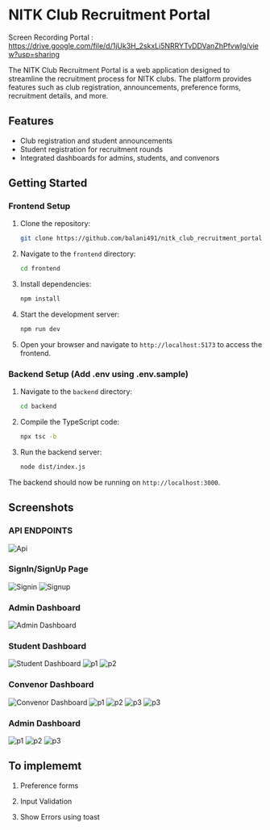 # NITK Club Recruitment Portal

Screen Recording Portal : https://drive.google.com/file/d/1jUk3H_2skxLi5NRRYTvDDVanZhPfvwIg/view?usp=sharing

The NITK Club Recruitment Portal is a web application designed to streamline the recruitment process for NITK clubs. The platform provides features such as club registration, announcements, preference forms, recruitment details, and more.

## Features
- Club registration and student announcements
- Student registration for recruitment rounds
- Integrated dashboards for admins, students, and convenors

## Getting Started

### Frontend Setup

1. Clone the repository:
    ```bash
    git clone https://github.com/balani491/nitk_club_recruitment_portal.git
    ```

2. Navigate to the `frontend` directory:
    ```bash
    cd frontend
    ```

3. Install dependencies:
    ```bash
    npm install
    ```

4. Start the development server:
    ```bash
    npm run dev
    ```

5. Open your browser and navigate to `http://localhost:5173` to access the frontend.

### Backend Setup (Add .env using .env.sample)

1. Navigate to the `backend` directory:
    ```bash
    cd backend
    ```

2. Compile the TypeScript code:
    ```bash
    npx tsc -b
    ```

3. Run the backend server:
    ```bash
    node dist/index.js
    ```

The backend should now be running on `http://localhost:3000`.

## Screenshots

### API ENDPOINTS
![Api](https://github.com/balani491/nitk_club_recruitment_portal/blob/main/Screenshot%202024-10-08%20154539.png)

### SignIn/SignUp Page
![Signin](https://github.com/balani491/nitk_club_recruitment_portal/blob/main/Screenshot%202024-10-08%20154643.png)
![Signup](https://github.com/balani491/nitk_club_recruitment_portal/blob/main/Screenshot%202024-10-08%20154652.png)

### Admin Dashboard
![Admin Dashboard](./screenshots/admin_dashboard.png)

### Student Dashboard
![Student Dashboard](https://github.com/balani491/nitk_club_recruitment_portal/blob/main/Screenshot%202024-10-08%20154713.png)
![p1](https://github.com/balani491/nitk_club_recruitment_portal/blob/main/Screenshot%202024-10-08%20154722.png)
![p2](https://github.com/balani491/nitk_club_recruitment_portal/blob/main/Screenshot%202024-10-08%20154732.png)

### Convenor Dashboard
![Convenor Dashboard](https://github.com/balani491/nitk_club_recruitment_portal/blob/main/Screenshot%202024-10-08%20154857.png)
![p1](https://github.com/balani491/nitk_club_recruitment_portal/blob/main/Screenshot%202024-10-08%20154904.png)
![p2](https://github.com/balani491/nitk_club_recruitment_portal/blob/main/Screenshot%202024-10-08%20154910.png)
![p3](https://github.com/balani491/nitk_club_recruitment_portal/blob/main/Screenshot%202024-10-08%20154917.png)
![p3](https://github.com/balani491/nitk_club_recruitment_portal/blob/main/Screenshot%202024-10-08%20154922.png)

### Admin Dashboard
![p1](https://github.com/balani491/nitk_club_recruitment_portal/blob/main/Screenshot%202024-10-08%20155402.png)
![p2](https://github.com/balani491/nitk_club_recruitment_portal/blob/main/Screenshot%202024-10-08%20155410.png)
![p3](https://github.com/balani491/nitk_club_recruitment_portal/blob/main/Screenshot%202024-10-08%20155415.png)


## To implememt
1. Preference forms

2. Input Validation

3. Show Errors using toast
